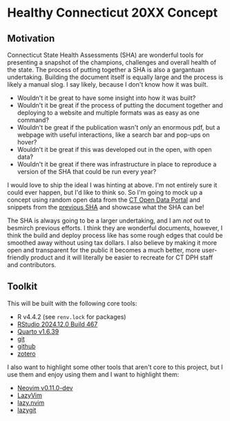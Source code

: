 # Healthy Connecticut 20XX Concept

## Motivation

Connecticut State Health Assessments (SHA) are wonderful tools for presenting a
snapshot of the champions, challenges and overall health of the state.  The
process of putting together a SHA is also a gargantuan undertaking.  Building
the document itself is equally large and the process is likely a manual slog.
I say likely, because I don't know how it was built.

- Wouldn't it be great to have some insight into how it was built?
- Wouldn't it be great if the process of putting the document together and 
deploying to a website and multiple formats was as easy as one command?
- Wouldn't be great if the publication wasn't *only* an enormous pdf, but 
a webpage with useful interactions, like a search bar and pop-ups on hover?
- Wouldn't it be great if this was developed out in the open, with open data?
- Wouldn't it be great if there was infrastructure in place to reproduce a
version of the SHA that could be run every year?

I would love to ship the ideal I was hinting at above. I'm not entirely sure
it could ever happen, but I'd like to think so.  So I'm going to mock up a 
concept using random open data from the 
[CT Open Data Portal](https://data.ct.gov/) and snippets from the [previous
SHA](https://portal.ct.gov/dph/state-health-planning/healthy-connecticut/-/media/departments-and-agencies/dph/dph/state_health_planning/sha-ship/hct2025/ct_sha_report_final0605-2020.pdf)
and showcase what the SHA can be! 

The SHA is always going to be a larger undertaking, and I am *not* out to
besmirch previous efforts. I think they are wonderful documents, however, I
think the build and deploy process like has some rough edges that could be
smoothed away without using tax dollars.  I also believe by making it more open
and transparent for the public it becomes a much better, more user-friendly
product and it will literally be easier to recreate for CT DPH staff and
contributors.

## Toolkit

This will be built with the following core tools:

- R v4.4.2 (see `renv.lock` for packages)
- [RStudio 2024.12.0 Build 467](https://posit.co/products/open-source/rstudio/)
- [Quarto v1.6.39](https://quarto.org/)
- [git](https://git-scm.com/) 
- [github](https://github.com/)
- [zotero](https://www.zotero.org/)

I also want to highlight some other tools that aren't core to this project, but
I use them and enjoy using them and I want to highlight them:

- [Neovim v0.11.0-dev](https://neovim.io/)
- [LazyVim](https://www.lazyvim.org/)
- [lazy.nvim](https://github.com/folke/lazy.nvim)
- [lazygit](https://github.com/jesseduffield/lazygit)